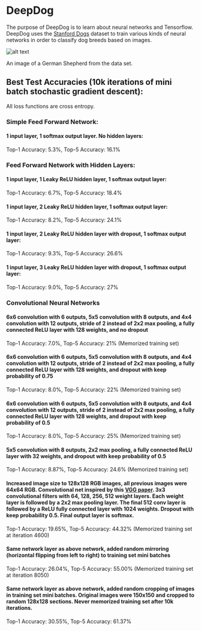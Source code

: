 # DeepDog

The purpose of DeepDog is to learn about neural networks and Tensorflow.  DeepDog uses the [Stanford Dogs](http://vision.stanford.edu/aditya86/ImageNetDogs/) dataset
to train various kinds of neural networks in order to classify dog breeds based on images.

![alt text](http://vision.stanford.edu/aditya86/ImageNetDogs/images/n02106662-German_shepherd/n02106662_14247.jpg)

An image of a German Shepherd from the data set.

## Best Test Accuracies (10k iterations of mini batch stochastic gradient descent):
All loss functions are cross entropy.
### Simple Feed Forward Network:

#### 1 input layer, 1 softmax output layer.  No hidden layers:
Top-1 Accuracy: 5.3%, Top-5 Accuracy: 16.1%

### Feed Forward Network with Hidden Layers:

#### 1 input layer, 1 Leaky ReLU hidden layer, 1 softmax output layer:
Top-1 Accuracy: 6.7%, Top-5 Accuracy: 18.4%

#### 1 input layer, 2 Leaky ReLU hidden layer, 1 softmax output layer:
Top-1 Accuracy: 8.2%, Top-5 Accuracy: 24.1%

#### 1 input layer, 2 Leaky ReLU hidden layer with dropout, 1 softmax output layer:
Top-1 Accuracy: 9.3%, Top-5 Accuracy: 26.6%

#### 1 input layer, 3 Leaky ReLU hidden layer with dropout, 1 softmax output layer:
Top-1 Accuracy: 9.0%, Top-5 Accuracy: 27%

### Convolutional Neural Networks

#### 6x6 convolution with 6 outputs, 5x5 convolution with 8 outputs, and 4x4 convolution with 12 outputs, stride of 2 instead of 2x2 max pooling, a fully connected ReLU layer with 128 weights, and no dropout
Top-1 Accuracy: 7.0%, Top-5 Accuracy: 21% (Memorized training set)

#### 6x6 convolution with 6 outputs, 5x5 convolution with 8 outputs, and 4x4 convolution with 12 outputs, stride of 2 instead of 2x2 max pooling, a fully connected ReLU layer with 128 weights, and dropout with keep probability of 0.75
Top-1 Accuracy: 8.0%, Top-5 Accuracy: 22% (Memorized training set)

#### 6x6 convolution with 6 outputs, 5x5 convolution with 8 outputs, and 4x4 convolution with 12 outputs, stride of 2 instead of 2x2 max pooling, a fully connected ReLU layer with 128 weights, and dropout with keep probability of 0.5
Top-1 Accuracy: 8.0%, Top-5 Accuracy: 25% (Memorized training set)

#### 5x5 convolution with 8 outputs, 2x2 max pooling, a fully connected ReLU layer with 32 weights, and dropout with keep probability of 0.5
Top-1 Accuracy: 8.87%, Top-5 Accuracy: 24.6% (Memorized training set)

#### Increased image size to 128x128 RGB images, all previous images were 64x64 RGB.  Convolutional net inspired by this [VGG paper](https://arxiv.org/pdf/1409.1556.pdf).  3x3 convolutional filters with 64, 128, 256, 512 weight layers.  Each weight layer is followed by a 2x2 max pooling layer.  The final 512 conv layer is followed by a ReLU fully connected layer with 1024 weights.  Dropout with keep probability 0.5.  Final output layer is softmax.   
Top-1 Accuracy: 19.65%, Top-5 Accuracy: 44.32% (Memorized training set at iteration 4600)

#### Same network layer as above network, added random mirroring (horizontal flipping from left to right) to training set mini batches
Top-1 Accuracy: 26.04%, Top-5 Accuracy: 55.00% (Memorized training set at iteration 8050)

#### Same network layer as above network, added random cropping of images in training set mini batches.  Original images were 150x150 and cropped to random 128x128 sections. Never memorized training set after 10k iterations.
Top-1 Accuracy: 30.55%, Top-5 Accuracy: 61.37%
